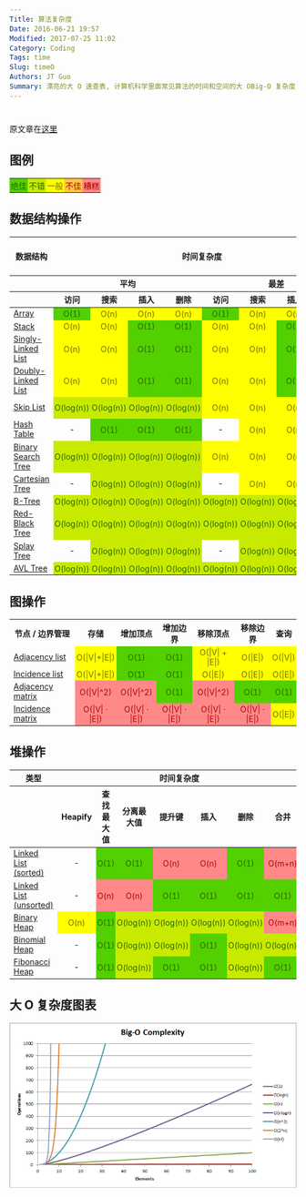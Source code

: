 ```yaml
---
Title: 算法复杂度
Date: 2016-06-21 19:57
Modified: 2017-07-25 11:02
Category: Coding
Tags: time
Slug: timeO
Authors: JT Guo
Summary: 漂亮的大 O 速查表, 计算机科学里面常见算法的时间和空间的大 OBig-O 复杂度
---
```

#

原文章在[这里](https://linux.cn/article-7480-1.html)

## 图例

<table>
<tr>
<td style="text-align: center; padding: 2px; color: #286500; background-color: #53d000;">绝佳</td>
<td style="text-align: center; padding: 2px; color: #286500; background-color: #c8ea00;">不错</td>
<td style="text-align: center; padding: 2px; color: #6f6e00; background-color: #ff0;">一般</td>
<td style="text-align: center; padding: 2px; color: #b20000; background-color: #ffc543;">不佳</td>
<td style="text-align: center; padding: 2px; color: #b20000; background-color: #ff8989;">糟糕</td>
</tr>
</table>

## 数据结构操作

<table>
<thead>
<tr><th style="text-align: center;">数据结构</th><th style="text-align: center;" colspan="8">时间复杂度</th><th style="text-align: center;">空间复杂度</th></tr>
<tr><th style="text-align: center;">&nbsp;</th><th style="text-align: center;" colspan="4">平均</th><th style="text-align: center;" colspan="4">最差</th><th style="text-align: center;">最差</th></tr>
<tr><th>&nbsp;</th><th style="text-align: center;">访问</th><th style="text-align: center;">搜索</th><th style="text-align: center;">插入</th><th style="text-align: center;">删除</th><th style="text-align: center;">访问</th><th style="text-align: center;">搜索</th><th style="text-align: center;">插入</th><th style="text-align: center;">删除</th><th style="text-align: center;">&nbsp;</th></tr>
</thead>
<tbody>
<tr>
<td><a href="http://en.wikipedia.org/wiki/Array_data_structure" class="ext" rel="external nofollow" target="_blank">Array</a></td>
<td style="text-align: center; padding: 2px; color: #286500; background-color: #53d000;">O(1)</td>
<td style="text-align: center; padding: 2px; color: #6f6e00; background-color: #ff0;">O(n)</td>
<td style="text-align: center; padding: 2px; color: #6f6e00; background-color: #ff0;">O(n)</td>
<td style="text-align: center; padding: 2px; color: #6f6e00; background-color: #ff0;">O(n)</td>
<td style="text-align: center; padding: 2px; color: #286500; background-color: #53d000;">O(1)</td>
<td style="text-align: center; padding: 2px; color: #6f6e00; background-color: #ff0;">O(n)</td>
<td style="text-align: center; padding: 2px; color: #6f6e00; background-color: #ff0;">O(n)</td>
<td style="text-align: center; padding: 2px; color: #6f6e00; background-color: #ff0;">O(n)</td>
<td style="text-align: center; padding: 2px; color: #6f6e00; background-color: #ff0;">O(n)</td>
</tr>
<tr>
<td><a href="http://en.wikipedia.org/wiki/Stack_(abstract_data_type)" class="ext" rel="external nofollow" target="_blank">Stack</a></td>
<td style="text-align: center; padding: 2px; color: #6f6e00; background-color: #ff0;">O(n)</td>
<td style="text-align: center; padding: 2px; color: #6f6e00; background-color: #ff0;">O(n)</td>
<td style="text-align: center; padding: 2px; color: #286500; background-color: #53d000;">O(1)</td>
<td style="text-align: center; padding: 2px; color: #286500; background-color: #53d000;">O(1)</td>
<td style="text-align: center; padding: 2px; color: #6f6e00; background-color: #ff0;">O(n)</td>
<td style="text-align: center; padding: 2px; color: #6f6e00; background-color: #ff0;">O(n)</td>
<td style="text-align: center; padding: 2px; color: #286500; background-color: #53d000;">O(1)</td>
<td style="text-align: center; padding: 2px; color: #286500; background-color: #53d000;">O(1)</td>
<td style="text-align: center; padding: 2px; color: #6f6e00; background-color: #ff0;">O(n)</td>
</tr>
<tr>
<td><a href="http://en.wikipedia.org/wiki/Singly_linked_list#Singly_linked_lists" class="ext" rel="external nofollow" target="_blank">Singly-Linked List</a></td>
<td style="text-align: center; padding: 2px; color: #6f6e00; background-color: #ff0;">O(n)</td>
<td style="text-align: center; padding: 2px; color: #6f6e00; background-color: #ff0;">O(n)</td>
<td style="text-align: center; padding: 2px; color: #286500; background-color: #53d000;">O(1)</td>
<td style="text-align: center; padding: 2px; color: #286500; background-color: #53d000;">O(1)</td>
<td style="text-align: center; padding: 2px; color: #6f6e00; background-color: #ff0;">O(n)</td>
<td style="text-align: center; padding: 2px; color: #6f6e00; background-color: #ff0;">O(n)</td>
<td style="text-align: center; padding: 2px; color: #286500; background-color: #53d000;">O(1)</td>
<td style="text-align: center; padding: 2px; color: #286500; background-color: #53d000;">O(1)</td>
<td style="text-align: center; padding: 2px; color: #6f6e00; background-color: #ff0;">O(n)</td>
</tr>
<tr>
<td><a href="http://en.wikipedia.org/wiki/Doubly_linked_list" class="ext" rel="external nofollow" target="_blank">Doubly-Linked List</a></td>
<td style="text-align: center; padding: 2px; color: #6f6e00; background-color: #ff0;">O(n)</td>
<td style="text-align: center; padding: 2px; color: #6f6e00; background-color: #ff0;">O(n)</td>
<td style="text-align: center; padding: 2px; color: #286500; background-color: #53d000;">O(1)</td>
<td style="text-align: center; padding: 2px; color: #286500; background-color: #53d000;">O(1)</td>
<td style="text-align: center; padding: 2px; color: #6f6e00; background-color: #ff0;">O(n)</td>
<td style="text-align: center; padding: 2px; color: #6f6e00; background-color: #ff0;">O(n)</td>
<td style="text-align: center; padding: 2px; color: #286500; background-color: #53d000;">O(1)</td>
<td style="text-align: center; padding: 2px; color: #286500; background-color: #53d000;">O(1)</td>
<td style="text-align: center; padding: 2px; color: #6f6e00; background-color: #ff0;">O(n)</td>
</tr>
<tr>
<td><a href="http://en.wikipedia.org/wiki/Skip_list" class="ext" rel="external nofollow" target="_blank">Skip List</a></td>
<td style="text-align: center; padding: 2px; color: #286500; background-color: #c8ea00;">O(log(n))</td>
<td style="text-align: center; padding: 2px; color: #286500; background-color: #c8ea00;">O(log(n))</td>
<td style="text-align: center; padding: 2px; color: #286500; background-color: #c8ea00;">O(log(n))</td>
<td style="text-align: center; padding: 2px; color: #286500; background-color: #c8ea00;">O(log(n))</td>
<td style="text-align: center; padding: 2px; color: #6f6e00; background-color: #ff0;">O(n)</td>
<td style="text-align: center; padding: 2px; color: #6f6e00; background-color: #ff0;">O(n)</td>
<td style="text-align: center; padding: 2px; color: #6f6e00; background-color: #ff0;">O(n)</td>
<td style="text-align: center; padding: 2px; color: #6f6e00; background-color: #ff0;">O(n)</td>
<td style="text-align: center; padding: 2px; color: #b20000; background-color: #ffc543;">O(n log(n))</td>
</tr>
<tr>
<td><a href="http://en.wikipedia.org/wiki/Hash_table" class="ext" rel="external nofollow" target="_blank">Hash Table</a></td>
<td style="text-align: center;">-</td>
<td style="text-align: center; padding: 2px; color: #286500; background-color: #53d000;">O(1)</td>
<td style="text-align: center; padding: 2px; color: #286500; background-color: #53d000;">O(1)</td>
<td style="text-align: center; padding: 2px; color: #286500; background-color: #53d000;">O(1)</td>
<td style="text-align: center;">-</td>
<td style="text-align: center; padding: 2px; color: #6f6e00; background-color: #ff0;">O(n)</td>
<td style="text-align: center; padding: 2px; color: #6f6e00; background-color: #ff0;">O(n)</td>
<td style="text-align: center; padding: 2px; color: #6f6e00; background-color: #ff0;">O(n)</td>
<td style="text-align: center; padding: 2px; color: #6f6e00; background-color: #ff0;">O(n)</td>
</tr>
<tr>
<td><a href="http://en.wikipedia.org/wiki/Binary_search_tree" class="ext" rel="external nofollow" target="_blank">Binary Search Tree</a></td>
<td style="text-align: center; padding: 2px; color: #286500; background-color: #c8ea00;">O(log(n))</td>
<td style="text-align: center; padding: 2px; color: #286500; background-color: #c8ea00;">O(log(n))</td>
<td style="text-align: center; padding: 2px; color: #286500; background-color: #c8ea00;">O(log(n))</td>
<td style="text-align: center; padding: 2px; color: #286500; background-color: #c8ea00;">O(log(n))</td>
<td style="text-align: center; padding: 2px; color: #6f6e00; background-color: #ff0;">O(n)</td>
<td style="text-align: center; padding: 2px; color: #6f6e00; background-color: #ff0;">O(n)</td>
<td style="text-align: center; padding: 2px; color: #6f6e00; background-color: #ff0;">O(n)</td>
<td style="text-align: center; padding: 2px; color: #6f6e00; background-color: #ff0;">O(n)</td>
<td style="text-align: center; padding: 2px; color: #6f6e00; background-color: #ff0;">O(n)</td>
</tr>
<tr>
<td><a href="https://en.wikipedia.org/wiki/Cartesian_tree" class="ext" rel="external nofollow" target="_blank">Cartesian Tree</a></td>
<td style="text-align: center;">-</td>
<td style="text-align: center; padding: 2px; color: #286500; background-color: #c8ea00;">O(log(n))</td>
<td style="text-align: center; padding: 2px; color: #286500; background-color: #c8ea00;">O(log(n))</td>
<td style="text-align: center; padding: 2px; color: #286500; background-color: #c8ea00;">O(log(n))</td>
<td style="text-align: center;">-</td>
<td style="text-align: center; padding: 2px; color: #6f6e00; background-color: #ff0;">O(n)</td>
<td style="text-align: center; padding: 2px; color: #6f6e00; background-color: #ff0;">O(n)</td>
<td style="text-align: center; padding: 2px; color: #6f6e00; background-color: #ff0;">O(n)</td>
<td style="text-align: center; padding: 2px; color: #6f6e00; background-color: #ff0;">O(n)</td>
</tr>
<tr>
<td><a href="http://en.wikipedia.org/wiki/B_tree" class="ext" rel="external nofollow" target="_blank">B-Tree</a></td>
<td style="text-align: center; padding: 2px; color: #286500; background-color: #c8ea00;">O(log(n))</td>
<td style="text-align: center; padding: 2px; color: #286500; background-color: #c8ea00;">O(log(n))</td>
<td style="text-align: center; padding: 2px; color: #286500; background-color: #c8ea00;">O(log(n))</td>
<td style="text-align: center; padding: 2px; color: #286500; background-color: #c8ea00;">O(log(n))</td>
<td style="text-align: center; padding: 2px; color: #286500; background-color: #c8ea00;">O(log(n))</td>
<td style="text-align: center; padding: 2px; color: #286500; background-color: #c8ea00;">O(log(n))</td>
<td style="text-align: center; padding: 2px; color: #286500; background-color: #c8ea00;">O(log(n))</td>
<td style="text-align: center; padding: 2px; color: #286500; background-color: #c8ea00;">O(log(n))</td>
<td style="text-align: center; padding: 2px; color: #6f6e00; background-color: #ff0;">O(n)</td>
</tr>
<tr>
<td><a href="http://en.wikipedia.org/wiki/Red-black_tree" class="ext" rel="external nofollow" target="_blank">Red-Black Tree</a></td>
<td style="text-align: center; padding: 2px; color: #286500; background-color: #c8ea00;">O(log(n))</td>
<td style="text-align: center; padding: 2px; color: #286500; background-color: #c8ea00;">O(log(n))</td>
<td style="text-align: center; padding: 2px; color: #286500; background-color: #c8ea00;">O(log(n))</td>
<td style="text-align: center; padding: 2px; color: #286500; background-color: #c8ea00;">O(log(n))</td>
<td style="text-align: center; padding: 2px; color: #286500; background-color: #c8ea00;">O(log(n))</td>
<td style="text-align: center; padding: 2px; color: #286500; background-color: #c8ea00;">O(log(n))</td>
<td style="text-align: center; padding: 2px; color: #286500; background-color: #c8ea00;">O(log(n))</td>
<td style="text-align: center; padding: 2px; color: #286500; background-color: #c8ea00;">O(log(n))</td>
<td style="text-align: center; padding: 2px; color: #6f6e00; background-color: #ff0;">O(n)</td>
</tr>
<tr>
<td><a href="https://en.wikipedia.org/wiki/Splay_tree" class="ext" rel="external nofollow" target="_blank">Splay Tree</a></td>
<td style="text-align: center;">-</td>
<td style="text-align: center; padding: 2px; color: #286500; background-color: #c8ea00;">O(log(n))</td>
<td style="text-align: center; padding: 2px; color: #286500; background-color: #c8ea00;">O(log(n))</td>
<td style="text-align: center; padding: 2px; color: #286500; background-color: #c8ea00;">O(log(n))</td>
<td style="text-align: center;">-</td>
<td style="text-align: center; padding: 2px; color: #286500; background-color: #c8ea00;">O(log(n))</td>
<td style="text-align: center; padding: 2px; color: #286500; background-color: #c8ea00;">O(log(n))</td>
<td style="text-align: center; padding: 2px; color: #286500; background-color: #c8ea00;">O(log(n))</td>
<td style="text-align: center; padding: 2px; color: #6f6e00; background-color: #ff0;">O(n)</td>
</tr>
<tr>
<td><a href="http://en.wikipedia.org/wiki/AVL_tree" class="ext" rel="external nofollow" target="_blank">AVL Tree</a></td>
<td style="text-align: center; padding: 2px; color: #286500; background-color: #c8ea00;">O(log(n))</td>
<td style="text-align: center; padding: 2px; color: #286500; background-color: #c8ea00;">O(log(n))</td>
<td style="text-align: center; padding: 2px; color: #286500; background-color: #c8ea00;">O(log(n))</td>
<td style="text-align: center; padding: 2px; color: #286500; background-color: #c8ea00;">O(log(n))</td>
<td style="text-align: center; padding: 2px; color: #286500; background-color: #c8ea00;">O(log(n))</td>
<td style="text-align: center; padding: 2px; color: #286500; background-color: #c8ea00;">O(log(n))</td>
<td style="text-align: center; padding: 2px; color: #286500; background-color: #c8ea00;">O(log(n))</td>
<td style="text-align: center; padding: 2px; color: #286500; background-color: #c8ea00;">O(log(n))</td>
<td style="text-align: center; padding: 2px; color: #6f6e00; background-color: #ff0;">O(n)</td>
</tr>
</tbody>
</table>

## 图操作

<table>
<tbody>
<tr><th style="text-align: center;">节点 / 边界管理</th><th style="text-align: center;">存储</th><th style="text-align: center;">增加顶点</th><th style="text-align: center;">增加边界</th><th style="text-align: center;">移除顶点</th><th style="text-align: center;">移除边界</th><th style="text-align: center;">查询</th></tr>
<tr>
<td><a href="http://en.wikipedia.org/wiki/Adjacency_list" class="ext" rel="external nofollow" target="_blank">Adjacency list</a></td>
<td style="text-align: center; padding: 2px; color: #6f6e00; background-color: #ff0;">O(|V|+|E|)</td>
<td style="text-align: center; padding: 2px; color: #286500; background-color: #53d000;">O(1)</td>
<td style="text-align: center; padding: 2px; color: #286500; background-color: #53d000;">O(1)</td>
<td style="text-align: center; padding: 2px; color: #6f6e00; background-color: #ff0;">O(|V| + |E|)</td>
<td style="text-align: center; padding: 2px; color: #6f6e00; background-color: #ff0;">O(|E|)</td>
<td style="text-align: center; padding: 2px; color: #6f6e00; background-color: #ff0;">O(|V|)</td>
</tr>
<tr>
<td><a href="http://en.wikipedia.org/wiki/Incidence_list" class="ext" rel="external nofollow" target="_blank">Incidence list</a></td>
<td style="text-align: center; padding: 2px; color: #6f6e00; background-color: #ff0;">O(|V|+|E|)</td>
<td style="text-align: center; padding: 2px; color: #286500; background-color: #53d000;">O(1)</td>
<td style="text-align: center; padding: 2px; color: #286500; background-color: #53d000;">O(1)</td>
<td style="text-align: center; padding: 2px; color: #6f6e00; background-color: #ff0;">O(|E|)</td>
<td style="text-align: center; padding: 2px; color: #6f6e00; background-color: #ff0;">O(|E|)</td>
<td style="text-align: center; padding: 2px; color: #6f6e00; background-color: #ff0;">O(|E|)</td>
</tr>
<tr>
<td><a href="http://en.wikipedia.org/wiki/Adjacency_matrix" class="ext" rel="external nofollow" target="_blank">Adjacency matrix</a></td>
<td style="text-align: center; padding: 2px; color: #b20000; background-color: #ff8989;">O(|V|^2)</td>
<td style="text-align: center; padding: 2px; color: #b20000; background-color: #ff8989;">O(|V|^2)</td>
<td style="text-align: center; padding: 2px; color: #286500; background-color: #53d000;">O(1)</td>
<td style="text-align: center; padding: 2px; color: #b20000; background-color: #ff8989;">O(|V|^2)</td>
<td style="text-align: center; padding: 2px; color: #286500; background-color: #53d000;">O(1)</td>
<td style="text-align: center; padding: 2px; color: #286500; background-color: #53d000;">O(1)</td>
</tr>
<tr>
<td><a href="http://en.wikipedia.org/wiki/Incidence_matrix" class="ext" rel="external nofollow" target="_blank">Incidence matrix</a></td>
<td style="text-align: center; padding: 2px; color: #b20000; background-color: #ff8989;">O(|V| ⋅ |E|)</td>
<td style="text-align: center; padding: 2px; color: #b20000; background-color: #ff8989;">O(|V| ⋅ |E|)</td>
<td style="text-align: center; padding: 2px; color: #b20000; background-color: #ff8989;">O(|V| ⋅ |E|)</td>
<td style="text-align: center; padding: 2px; color: #b20000; background-color: #ff8989;">O(|V| ⋅ |E|)</td>
<td style="text-align: center; padding: 2px; color: #b20000; background-color: #ff8989;">O(|V| ⋅ |E|)</td>
<td style="text-align: center; padding: 2px; color: #6f6e00; background-color: #ff0;">O(|E|)</td>
</tr>
</tbody>
</table>

## 堆操作

<table>
<thead>
<tr><th style="text-align: center;">类型</th><th style="text-align: center;" colspan="7">时间复杂度</th></tr>
<tr><th style="text-align: center;">&nbsp;</th><th style="text-align: center;">Heapify</th><th style="text-align: center;">查找最大值</th><th style="text-align: center;">分离最大值</th><th style="text-align: center;">提升键</th><th style="text-align: center;">插入</th><th style="text-align: center;">删除</th><th style="text-align: center;">合并</th></tr>
</thead>
<tbody>
<tr>
<td><a href="http://en.wikipedia.org/wiki/Linked_list" class="ext" rel="external nofollow" target="_blank">Linked List (sorted)</a></td>
<td style="text-align: center;">-</td>
<td style="text-align: center; padding: 2px; color: #286500; background-color: #53d000;">O(1)</td>
<td style="text-align: center; padding: 2px; color: #286500; background-color: #53d000;">O(1)</td>
<td style="text-align: center; padding: 2px; color: #b20000; background-color: #ff8989;">O(n)</td>
<td style="text-align: center; padding: 2px; color: #b20000; background-color: #ff8989;">O(n)</td>
<td style="text-align: center; padding: 2px; color: #286500; background-color: #53d000;">O(1)</td>
<td style="text-align: center; padding: 2px; color: #b20000; background-color: #ff8989;">O(m+n)</td>
</tr>
<tr>
<td style="white-space: normal;"><a href="http://en.wikipedia.org/wiki/Linked_list" class="ext" rel="external nofollow" target="_blank">Linked List (unsorted)</a></td>
<td style="text-align: center;">-</td>
<td style="text-align: center; padding: 2px; color: #b20000; background-color: #ff8989;">O(n)</td>
<td style="text-align: center; padding: 2px; color: #b20000; background-color: #ff8989;">O(n)</td>
<td style="text-align: center; padding: 2px; color: #286500; background-color: #53d000;">O(1)</td>
<td style="text-align: center; padding: 2px; color: #286500; background-color: #53d000;">O(1)</td>
<td style="text-align: center; padding: 2px; color: #286500; background-color: #53d000;">O(1)</td>
<td style="text-align: center; padding: 2px; color: #286500; background-color: #53d000;">O(1)</td>
</tr>
<tr>
<td><a href="http://en.wikipedia.org/wiki/Binary_heap" class="ext" rel="external nofollow" target="_blank">Binary Heap</a></td>
<td style="text-align: center; padding: 2px; color: #6f6e00; background-color: #ff0;">O(n)</td>
<td style="text-align: center; padding: 2px; color: #286500; background-color: #53d000;">O(1)</td>
<td style="text-align: center; padding: 2px; color: #286500; background-color: #c8ea00;">O(log(n))</td>
<td style="text-align: center; padding: 2px; color: #286500; background-color: #c8ea00;">O(log(n))</td>
<td style="text-align: center; padding: 2px; color: #286500; background-color: #c8ea00;">O(log(n))</td>
<td style="text-align: center; padding: 2px; color: #286500; background-color: #c8ea00;">O(log(n))</td>
<td style="text-align: center; padding: 2px; color: #b20000; background-color: #ff8989;">O(m+n)</td>
</tr>
<tr>
<td><a href="http://en.wikipedia.org/wiki/Binomial_heap" class="ext" rel="external nofollow" target="_blank">Binomial Heap</a></td>
<td style="text-align: center;">-</td>
<td style="text-align: center; padding: 2px; color: #286500; background-color: #53d000;" title="With aux pointer">O(1)</td>
<td style="text-align: center; padding: 2px; color: #286500; background-color: #c8ea00;">O(log(n))</td>
<td style="text-align: center; padding: 2px; color: #286500; background-color: #c8ea00;">O(log(n))</td>
<td style="text-align: center; padding: 2px; color: #286500; background-color: #53d000;" title="Amortized">O(1)</td>
<td style="text-align: center; padding: 2px; color: #286500; background-color: #c8ea00;">O(log(n))</td>
<td style="text-align: center; padding: 2px; color: #286500; background-color: #c8ea00;">O(log(n))</td>
</tr>
<tr>
<td><a href="http://en.wikipedia.org/wiki/Fibonacci_heap" class="ext" rel="external nofollow" target="_blank">Fibonacci Heap</a></td>
<td style="text-align: center;">-</td>
<td style="text-align: center; padding: 2px; color: #286500; background-color: #53d000;">O(1)</td>
<td style="text-align: center; padding: 2px; color: #286500; background-color: #c8ea00;" title="Amortized">O(log(n))</td>
<td style="text-align: center; padding: 2px; color: #286500; background-color: #53d000;" title="Amortized">O(1)</td>
<td style="text-align: center; padding: 2px; color: #286500; background-color: #53d000;">O(1)</td>
<td style="text-align: center; padding: 2px; color: #286500; background-color: #c8ea00;" title="Amortized">O(log(n))</td>
<td style="text-align: center; padding: 2px; color: #286500; background-color: #53d000;">O(1)</td>
</tr>
</tbody>
</table>

## 大 O 复杂度图表

![BigO](../images/BigO.png)
